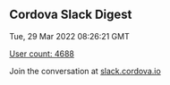 ## Cordova Slack Digest
Tue, 29 Mar 2022 08:26:21 GMT

[User count: 4688](https://cordova.slack.com/)


Join the conversation at [slack.cordova.io](http://slack.cordova.io/)
